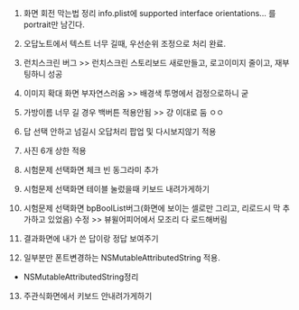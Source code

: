 1. 화면 회전 막는법 정리
info.plist에 supported interface orientations... 를 portrait만 남긴다.

2. 오답노트에서 텍스트 너무 길때, 우선순위 조정으로 처리 완료.

3. 런치스크린 버그 >> 런치스크린 스토리보드 새로만들고, 로고이미지 줄이고, 재부팅하니 성공

4. 이미지 확대 화면 부자연스러움 >> 배경색 투명에서 검정으로하니 굳

5. 가방이름 너무 길 경우 백버튼 적용안됨 >> 걍 이대로 둠 ㅇㅇ

6. 답 선택 안하고 넘길시 오답처리 팝업 및 다시보지않기 적용

7. 사진 6개 상한 적용

8. 시험문제 선택화면 체크 빈 동그라미 추가

9. 시험문제 선택화면 테이블 눌렀을때 키보드 내려가게하기

10. 시험문제 선택화면 bpBoolList버그(화면에 보이는 셀로만 그리고, 리로드시 막 추가하고 있었음) 수정 >> 뷰윌어피어에서 모조리 다 로드해버림

11. 결과화면에 내가 쓴 답이랑 정답 보여주기

12. 일부분만 폰트변경하는 NSMutableAttributedString 적용.
- NSMutableAttributedString정리

13. 주관식화면에서 키보드 안내려가게하기

